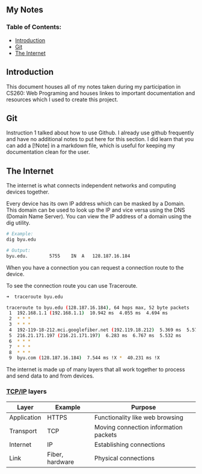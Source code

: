 ## My Notes
### Table of Contents:
- [Introduction](#introduction)
- [Git](#git)
- [The Internet](#the-internet)

## Introduction
This document houses all of my notes taken during my participation in CS260: Web Programing and houses linkes to important documentation and resources which I used to create this project.

## Git
Instruction 1 talked about how to use Github. I already use github frequently and have no additional notes to put here for this section. I did learn that you can add a [!Note] in a markdown file, which is useful for keeping my documentation clean for the user. 

## The Internet
The internet is what connects independent networks and computing devices together. 

Every device has its own IP address which can be masked by a Domain. This domain can be used to look up the IP and vice versa using the DNS (Domain Name Server). You can view the IP address of a domain using the dig utility. 
```sh
# Example:
dig byu.edu

# Output:
byu.edu.		5755	IN	A	128.187.16.184
```

When you have a connection you can request a connection route to the device. 

To see the connection route you can use Traceroute.
```sh
➜  traceroute byu.edu

traceroute to byu.edu (128.187.16.184), 64 hops max, 52 byte packets
 1  192.168.1.1 (192.168.1.1)  10.942 ms  4.055 ms  4.694 ms
 2  * * *
 3  * * *
 4  192-119-18-212.mci.googlefiber.net (192.119.18.212)  5.369 ms  5.576 ms  6.456 ms
 5  216.21.171.197 (216.21.171.197)  6.283 ms  6.767 ms  5.532 ms
 6  * * *
 7  * * *
 8  * * *
 9  byu.com (128.187.16.184)  7.544 ms !X *  40.231 ms !X
```

The internet is made up of many layers that all work together to process and send data to and from devices. 

### [TCP/IP](https://en.wikipedia.org/wiki/Internet_protocol_suite) layers

| Layer       | Example         | Purpose                               |
| ----------- | --------------- | ------------------------------------- |
| Application | HTTPS           | Functionality like web browsing       |
| Transport   | TCP             | Moving connection information packets |
| Internet    | IP              | Establishing connections              |
| Link        | Fiber, hardware | Physical connections                  |

